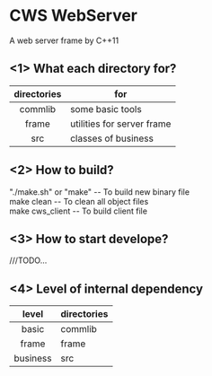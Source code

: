 # CWS WebServer
A web server frame by C++11  
## <1> What each directory for?
directories|for  
:--:|--  
commlib|some basic tools  
frame|utilities for server frame
src|classes of business  
## <2> How to build?
"./make.sh" or "make" -- To build new binary file  
make clean -- To clean all object files  
make cws_client -- To build client file  
## <3> How to start develope?
///TODO...
## <4> Level of internal dependency
level|directories  
:--:|--  
basic|commlib  
frame|frame  
business|src  